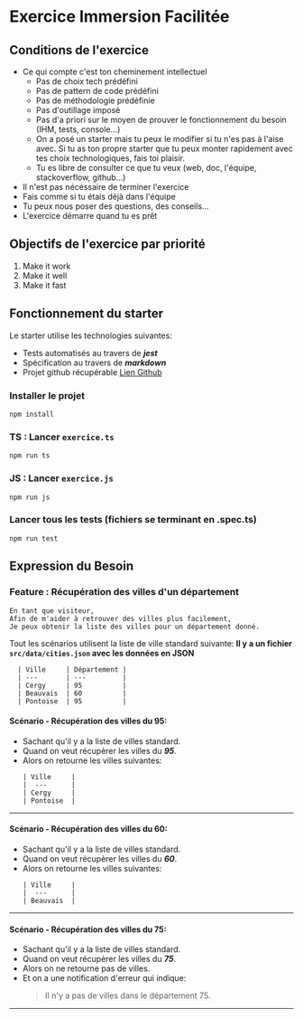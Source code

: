 # Exercice Immersion Facilitée

## Conditions de l'exercice

- Ce qui compte c'est ton cheminement intellectuel
  - Pas de choix tech prédéfini
  - Pas de pattern de code prédéfini
  - Pas de méthodologie prédéfinie
  - Pas d'outillage imposé
  - Pas d'a priori sur le moyen de prouver le fonctionnement du besoin (IHM, tests, console...)
  - On a posé un starter mais tu peux le modifier si tu n'es pas à l'aise avec. Si tu as ton propre starter que tu peux monter rapidement avec tes choix technologiques, fais toi plaisir.
  - Tu es libre de consulter ce que tu veux (web, doc, l'équipe, stackoverflow, github...)
- Il n'est pas nécéssaire de terminer l'exercice
- Fais comme si tu étais déjà dans l'équipe
- Tu peux nous poser des questions, des conseils...
- L'exercice démarre quand tu es prêt

## Objectifs de l'exercice par priorité

1. Make it work
2. Make it well
3. Make it fast

## Fonctionnement du starter

Le starter utilise les technologies suivantes:

- Tests automatisés au travers de **_jest_**
- Spécification au travers de **_markdown_**
- Projet github récupérable [Lien Github](https://github.com/bbohec/immersion-facilit-e-entretien)


### Installer le projet

`npm install`

### TS : Lancer `exercice.ts`

`npm run ts`

### JS : Lancer `exercice.js`

`npm run js`

### Lancer tous les tests (fichiers se terminant en .spec.ts)

`npm run test`



## Expression du Besoin

### Feature : Récupération des villes d'un département

```
En tant que visiteur,
Afin de m'aider à retrouver des villes plus facilement,
Je peux obtenir la liste des villes pour un département donné.
```

Tout les scénarios utilisent la liste de ville standard suivante:
**Il y a un fichier `src/data/cities.json` avec les données en JSON**

```
  | Ville     | Département |
  | ---       | ---         |
  | Cergy     | 95          |
  | Beauvais  | 60          |
  | Pontoise  | 95          |
```

#### Scénario - Récupération des villes du 95:

- Sachant qu'il y a la liste de villes standard.
- Quand on veut récupèrer les villes du **_95_**.
- Alors on retourne les villes suivantes:
  ```
  | Ville     |
  |  ---      |
  | Cergy     |
  | Pontoise  |
  ```

---

#### Scénario - Récupération des villes du 60:

- Sachant qu'il y a la liste de villes standard.
- Quand on veut récupèrer les villes du **_60_**.
- Alors on retourne les villes suivantes:
  ```
  | Ville     |
  |  ---      |
  | Beauvais  |
  ```

---

#### Scénario - Récupération des villes du 75:

- Sachant qu'il y a la liste de villes standard.
- Quand on veut récupèrer les villes du **_75_**.
- Alors on ne retourne pas de villes.
- Et on a une notification d'erreur qui indique:
  > Il n'y a pas de villes dans le département 75.

---
